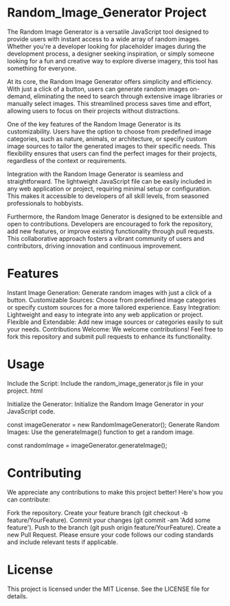 # Random_Image_Generator Project
The Random Image Generator is a versatile JavaScript tool designed to provide users with instant access to a wide array of random images. Whether you're a developer looking for placeholder images during the development process, a designer seeking inspiration, or simply someone looking for a fun and creative way to explore diverse imagery, this tool has something for everyone.

At its core, the Random Image Generator offers simplicity and efficiency. With just a click of a button, users can generate random images on-demand, eliminating the need to search through extensive image libraries or manually select images. This streamlined process saves time and effort, allowing users to focus on their projects without distractions.

One of the key features of the Random Image Generator is its customizability. Users have the option to choose from predefined image categories, such as nature, animals, or architecture, or specify custom image sources to tailor the generated images to their specific needs. This flexibility ensures that users can find the perfect images for their projects, regardless of the context or requirements.

Integration with the Random Image Generator is seamless and straightforward. The lightweight JavaScript file can be easily included in any web application or project, requiring minimal setup or configuration. This makes it accessible to developers of all skill levels, from seasoned professionals to hobbyists.

Furthermore, the Random Image Generator is designed to be extensible and open to contributions. Developers are encouraged to fork the repository, add new features, or improve existing functionality through pull requests. This collaborative approach fosters a vibrant community of users and contributors, driving innovation and continuous improvement.

# Features
Instant Image Generation: Generate random images with just a click of a button.
Customizable Sources: Choose from predefined image categories or specify custom sources for a more tailored experience.
Easy Integration: Lightweight and easy to integrate into any web application or project.
Flexible and Extendable: Add new image sources or categories easily to suit your needs.
Contributions Welcome: We welcome contributions! Feel free to fork this repository and submit pull requests to enhance its functionality.
# Usage
Include the Script: Include the random_image_generator.js file in your project.
html

<script src="random_image_generator.js"></script>
Initialize the Generator: Initialize the Random Image Generator in your JavaScript code.

const imageGenerator = new RandomImageGenerator();
Generate Random Images: Use the generateImage() function to get a random image.

const randomImage = imageGenerator.generateImage();

# Contributing
We appreciate any contributions to make this project better! Here's how you can contribute:

Fork the repository.
Create your feature branch (git checkout -b feature/YourFeature).
Commit your changes (git commit -am 'Add some feature').
Push to the branch (git push origin feature/YourFeature).
Create a new Pull Request.
Please ensure your code follows our coding standards and include relevant tests if applicable.

# License
This project is licensed under the MIT License. See the LICENSE file for details.

